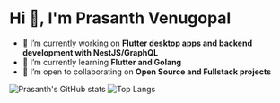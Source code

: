 # Hi 👋, I'm Prasanth Venugopal

- 🔭 I’m currently working on **Flutter desktop apps and backend development with NestJS/GraphQL**
- 🌱 I’m currently learning **Flutter and Golang**
- 👯 I’m open to collaborating on **Open Source and Fullstack projects**


![Prasanth's GitHub stats](https://github-readme-stats.vercel.app/api?username=prasanthnv&show_icons=true&theme=dracula) 
![Top Langs](https://github-readme-stats.vercel.app/api/top-langs/?username=prasanthnv&layout=compact&theme=dracula)

